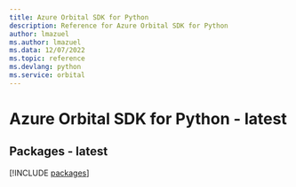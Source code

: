 ```yaml
---
title: Azure Orbital SDK for Python
description: Reference for Azure Orbital SDK for Python
author: lmazuel
ms.author: lmazuel
ms.data: 12/07/2022
ms.topic: reference
ms.devlang: python
ms.service: orbital
---
```

# Azure Orbital SDK for Python - latest
## Packages - latest
[!INCLUDE [packages](orbital-index.md)]